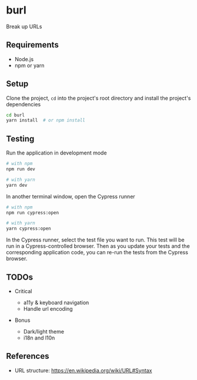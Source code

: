 # burl

Break up URLs

## Requirements

- Node.js
- npm or yarn

## Setup

Clone the project, `cd` into the project's root directory and install the project's dependencies

```bash
cd burl
yarn install  # or npm install
```

## Testing

Run the application in development mode

```bash
# with npm
npm run dev

# with yarn
yarn dev
```

In another terminal window, open the Cypress runner

```bash
# with npm
npm run cypress:open

# with yarn
yarn cypress:open
```

In the Cypress runner, select the test file you want to run. This test will be run in a Cypress-controlled browser. Then as you update your tests and the corresponding application code, you can re-run the tests from the Cypress browser.

## TODOs

- Critical
    - a11y & keyboard navigation
    - Handle url encoding

- Bonus
    - Dark/light theme
    - i18n and l10n

## References

- URL structure: https://en.wikipedia.org/wiki/URL#Syntax
